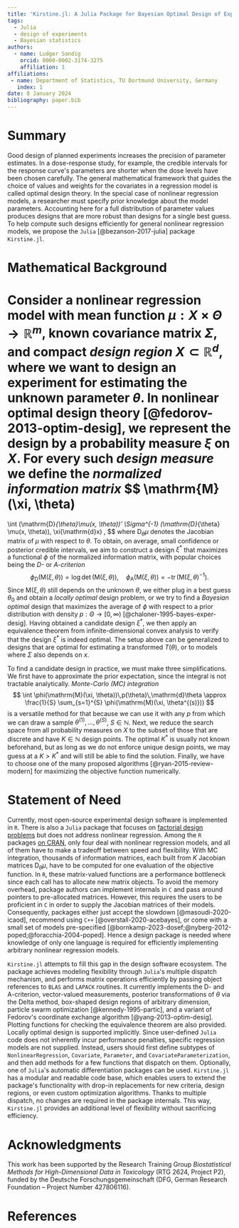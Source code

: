 ```yaml
---
title: 'Kirstine.jl: A Julia Package for Bayesian Optimal Design of Experiments'
tags:
  - Julia
  - design of experiments
  - Bayesian statistics
authors:
  - name: Ludger Sandig
    orcid: 0000-0002-3174-3275
    affiliation: 1
affiliations:
 - name: Department of Statistics, TU Dortmund University, Germany
   index: 1
date: 8 January 2024
bibliography: paper.bib
---
```


# Summary

Good design of planned experiments increases the precision of parameter estimates.
In a dose-response study,
for example,
the credible intervals for the response curve's parameters are shorter
when the dose levels have been chosen carefully.
The general mathematical framework
that guides the choice of values and weights for the covariates in a regression model
is called optimal design theory.
In the special case of nonlinear regression models,
a researcher must specify prior knowledge about the model parameters.
Accounting here for a full distribution of parameter values
produces designs
that are more robust
than designs for a single best guess.
To help compute such designs efficiently for general nonlinear regression models,
we propose the `Julia` [@bezanson-2017-julia] package `Kirstine.jl`.

# Mathematical Background

Consider a nonlinear regression model with mean function $\mu : X \times \Theta \to \mathbb{R}^m$,
known covariance matrix $\Sigma$,
and compact _design region_ $X \subset \mathbb{R}^d$,
where we want to design an experiment for estimating the unknown parameter $\theta$.
In nonlinear optimal design theory [@fedorov-2013-optim-desig],
we represent the design by a probability measure $\xi$ on $X$.
For every such _design measure_ we define the _normalized information matrix_
$$
\mathrm{M}(\xi, \theta)
=
\int (\mathrm{D}_{\theta}\mu(x, \theta))'
\Sigma^{-1}
(\mathrm{D}_{\theta} \mu(x, \theta))\, \xi(\mathrm{d}x) ,
$$
where $\mathrm{D}_{\theta}\mu$ denotes the Jacobian matrix of $\mu$ with respect to $\theta$.
To obtain, on average, small confidence or posterior credible intervals,
we aim to construct a design $\xi^*$
that maximizes a functional $\phi$ of the normalized information matrix,
with popular choices being the *D-* or *A-criterion*
$$
\phi_{\mathrm{D}}(\mathrm{M}(\xi, \theta))=\log\det(\mathrm{M}(\xi, \theta)),
\quad
\phi_{\mathrm{A}}(\mathrm{M}(\xi, \theta))=-\operatorname{tr}(\mathrm{M}(\xi, \theta)^{-1}).
$$
Since $\mathrm{M}(\xi, \theta)$ still depends on the unknown $\theta$,
we either plug in a best guess $\theta_0$
and obtain a _locally optimal_ design problem,
or we try to find a _Bayesian optimal_ design
that maximizes the average of $\phi$ with respect to a prior distribution with density $p : \Theta \to [0, \infty)$ [@chaloner-1995-bayes-exper-desig].
Having obtained a candidate design $\xi^*$,
we then apply an equivalence theorem from infinite-dimensional convex analysis
to verify
that the design $\xi^*$ is indeed optimal.
The setup above can be generalized to designs
that are optimal for estimating a transformed $T(\theta)$,
or to models where $\Sigma$ also depends on $x$.

To find a candidate design in practice,
we must make three simplifications.
We first have to approximate the prior expectation,
since the integral is not tractable analytically.
*Monte-Carlo (MC) integration*
$$
\int \phi(\mathrm{M}(\xi, \theta))\,p(\theta)\,\mathrm{d}\theta
\approx
\frac{1}{S} \sum_{s=1}^{S} \phi(\mathrm{M}(\xi, \theta^{(s)}))
$$
is a versatile method for that
because we can use it with any $p$ from which we can draw a sample
$\theta^{(1)},\dots,\theta^{(S)}$, $S\in\mathbb{N}$.
Next,
we reduce the search space from all probability measures on $X$
to the subset of those
that are discrete
and have $K\in\mathbb{N}$ design points.
The optimal $K^*$ is usually not known beforehand,
but as long as we do not enforce unique design points,
we may guess at a $K > K^*$ and will still be able to find the solution.
Finally,
we have to choose one of the many proposed algorithms [@ryan-2015-review-modern]
for maximizing the objective function numerically.

# Statement of Need

Currently, most open-source experimental design software is implemented in `R`.
There is also a `Julia` package that focuses on
[factorial design problems](https://github.com/phrb/ExperimentalDesign.jl)
but does not address nonlinear regression.
Among the `R` packages [on CRAN](https://cran.r-project.org/view=ExperimentalDesign),
only four deal with nonlinear regression models,
and all of them have to make a tradeoff between speed and flexibility.
With MC integration,
thousands of information matrices,
each built from $K$ Jacobian matrices $\mathrm{D}_{\theta}\mu$,
have to be computed for one evaluation of the objective function.
In `R`,
these matrix-valued functions are a performance bottleneck
since each call has to allocate new matrix objects.
To avoid the memory overhead,
package authors can implement internals in `C`
and pass around pointers to pre-allocated matrices.
However,
this requires the users to be proficient in `C`
in order to supply the Jacobian matrices of their models.
Consequently,
packages either just accept the slowdown
[@masoudi-2020-icaod],
recommend using `C++`
[@overstall-2020-acebayes],
or come with a small set of models pre-specified
[@bornkamp-2023-dosef;@nyberg-2012-poped;@foracchia-2004-poped].
Hence a design package is needed
where knowledge of only one language is required
for efficiently implementing arbitrary nonlinear regression models.

`Kirstine.jl` attempts to fill this gap in the design software ecosystem.
The package achieves modeling flexibility through `Julia`'s multiple dispatch mechanism,
and performs matrix operations efficiently by passing object references to `BLAS` and `LAPACK` routines.
It currently implements
the D- and A-criterion,
vector-valued measurements,
posterior transformations of $\theta$ via the Delta method,
box-shaped design regions of arbitrary dimension,
particle swarm optimization [@kennedy-1995-partic],
and a variant of Fedorov's coordinate exchange algorithm [@yang-2013-optim-desig].
Plotting functions for checking the equivalence theorem are also provided.
Locally optimal design is supported implicitly.
Since user-defined `Julia` code does not inherently incur performance penalties,
specific regression models are not supplied.
Instead,
users should first define subtypes of `NonlinearRegression`, `Covariate`, `Parameter`, and `CovariateParameterization`,
and then add methods for a few functions
that dispatch on them.
Optionally,
one of `Julia`'s automatic differentiation packages can be used.
`Kirstine.jl` has a modular and readable code base,
which enables users to extend the package's functionality
with drop-in replacements for new criteria,
design regions,
or even custom optimization algorithms.
Thanks to multiple dispatch,
no changes are required in the package internals.
This way, `Kirstine.jl` provides an additional level of flexibility without sacrificing efficiency.

# Acknowledgments

This work has been supported by the Research Training Group
_Biostatistical Methods for High-Dimensional Data in Toxicology_
(RTG 2624, Project P2), funded by the Deutsche Forschungsgemeinschaft
(DFG, German Research Foundation – Project Number 427806116).

# References
